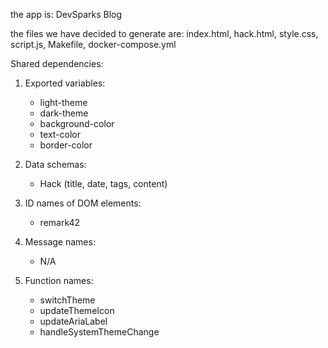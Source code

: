 the app is: DevSparks Blog

the files we have decided to generate are: index.html, hack.html, style.css, script.js, Makefile, docker-compose.yml

Shared dependencies:
1. Exported variables:
   - light-theme
   - dark-theme
   - background-color
   - text-color
   - border-color

2. Data schemas:
   - Hack (title, date, tags, content)

3. ID names of DOM elements:
   - remark42

4. Message names:
   - N/A

5. Function names:
   - switchTheme
   - updateThemeIcon
   - updateAriaLabel
   - handleSystemThemeChange